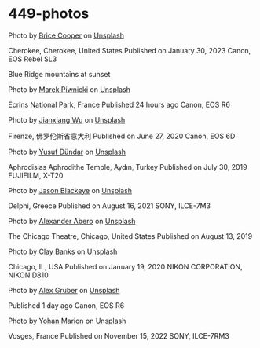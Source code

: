 # 449-photos

Photo by <a href="https://unsplash.com/@brice_cooper18?utm_source=unsplash&utm_medium=referral&utm_content=creditCopyText">Brice Cooper</a> on <a href="https://unsplash.com/photos/AVCjiQw2GUQ?utm_source=unsplash&utm_medium=referral&utm_content=creditCopyText">Unsplash</a>
  
Cherokee, Cherokee, United States
Published on January 30, 2023
Canon, EOS Rebel SL3

Blue Ridge mountains at sunset


Photo by <a href="https://unsplash.com/@marekpiwnicki?utm_source=unsplash&utm_medium=referral&utm_content=creditCopyText">Marek Piwnicki</a> on <a href="https://unsplash.com/photos/A2nqI0AudX0?utm_source=unsplash&utm_medium=referral&utm_content=creditCopyText">Unsplash</a>

Écrins National Park, France
Published 24 hours ago
Canon, EOS R6

Photo by <a href="https://unsplash.com/it/@jianxiangwuph?utm_source=unsplash&utm_medium=referral&utm_content=creditCopyText">Jianxiang Wu</a> on <a href="https://unsplash.com/photos/VJnqcHs2rhY?utm_source=unsplash&utm_medium=referral&utm_content=creditCopyText">Unsplash</a>

Firenze, 佛罗伦斯省意大利
Published on June 27, 2020
Canon, EOS 6D

Photo by <a href="https://unsplash.com/@yusufdundar?utm_source=unsplash&utm_medium=referral&utm_content=creditCopyText">Yusuf Dündar</a> on <a href="https://unsplash.com/photos/Sm2IjyvrzDk?utm_source=unsplash&utm_medium=referral&utm_content=creditCopyText">Unsplash</a>

Aphrodisias Aphrodithe Temple, Aydın, Turkey
Published on July 30, 2019
FUJIFILM, X-T20

Photo by <a href="https://unsplash.com/@jeisblack?utm_source=unsplash&utm_medium=referral&utm_content=creditCopyText">Jason Blackeye</a> on <a href="https://unsplash.com/photos/kAOyHb6lagg?utm_source=unsplash&utm_medium=referral&utm_content=creditCopyText">Unsplash</a>
  
Delphi, Greece
Published on August 16, 2021
SONY, ILCE-7M3

Photo by <a href="https://unsplash.com/@alexabero?utm_source=unsplash&utm_medium=referral&utm_content=creditCopyText">Alexander Abero</a> on <a href="https://unsplash.com/wallpapers/travel/chicago?utm_source=unsplash&utm_medium=referral&utm_content=creditCopyText">Unsplash</a>
  
The Chicago Theatre, Chicago, United States
Published on August 13, 2019

Photo by <a href="https://unsplash.com/@claybanks?utm_source=unsplash&utm_medium=referral&utm_content=creditCopyText">Clay Banks</a> on <a href="https://unsplash.com/wallpapers/travel/chicago?utm_source=unsplash&utm_medium=referral&utm_content=creditCopyText">Unsplash</a>
  
Chicago, IL, USA
Published on January 19, 2020
NIKON CORPORATION, NIKON D810

Photo by <a href="https://unsplash.com/@alex_gruber?utm_source=unsplash&utm_medium=referral&utm_content=creditCopyText">Alex Gruber</a> on <a href="https://unsplash.com/photos/5fOfQ9H551w?utm_source=unsplash&utm_medium=referral&utm_content=creditCopyText">Unsplash</a>
  
Published 1 day ago
Canon, EOS R6

Photo by <a href="https://unsplash.com/fr/@yohanmarion?utm_source=unsplash&utm_medium=referral&utm_content=creditCopyText">Yohan Marion</a> on <a href="https://unsplash.com/photos/s_A6mpwPT60?utm_source=unsplash&utm_medium=referral&utm_content=creditCopyText">Unsplash</a>
  
Vosges, France
Published on November 15, 2022
SONY, ILCE-7RM3
